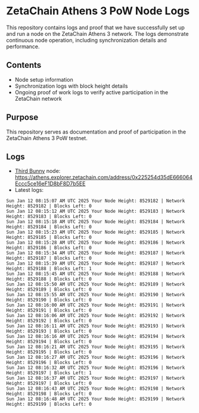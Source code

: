 # ZetaChain Athens 3 PoW Node Logs
This repository contains logs and proof that we have successfully set up and run a node on the ZetaChain Athens 3 network. The logs demonstrate continuous node operation, including synchronization details and performance.

## Contents
- Node setup information
- Synchronization logs with block height details
- Ongoing proof of work logs to verify active participation in the ZetaChain network

## Purpose
This repository serves as documentation and proof of participation in the ZetaChain Athens 3 PoW testnet.

## Logs

- [Third Bunny](https://thirdbunny.xyz/) node: https://athens.explorer.zetachain.com/address/0x225254d35dE666064Eccc5ce16eF1D8bF8D7b5EE
- Latest logs:
```
Sun Jan 12 08:15:07 AM UTC 2025 Your Node Height: 8529182 | Network Height: 8529182 | Blocks Left: 0
Sun Jan 12 08:15:12 AM UTC 2025 Your Node Height: 8529183 | Network Height: 8529183 | Blocks Left: 0
Sun Jan 12 08:15:18 AM UTC 2025 Your Node Height: 8529184 | Network Height: 8529184 | Blocks Left: 0
Sun Jan 12 08:15:23 AM UTC 2025 Your Node Height: 8529185 | Network Height: 8529185 | Blocks Left: 0
Sun Jan 12 08:15:28 AM UTC 2025 Your Node Height: 8529186 | Network Height: 8529186 | Blocks Left: 0
Sun Jan 12 08:15:34 AM UTC 2025 Your Node Height: 8529187 | Network Height: 8529187 | Blocks Left: 0
Sun Jan 12 08:15:39 AM UTC 2025 Your Node Height: 8529187 | Network Height: 8529188 | Blocks Left: 1
Sun Jan 12 08:15:45 AM UTC 2025 Your Node Height: 8529188 | Network Height: 8529188 | Blocks Left: 0
Sun Jan 12 08:15:50 AM UTC 2025 Your Node Height: 8529189 | Network Height: 8529189 | Blocks Left: 0
Sun Jan 12 08:15:55 AM UTC 2025 Your Node Height: 8529190 | Network Height: 8529190 | Blocks Left: 0
Sun Jan 12 08:16:00 AM UTC 2025 Your Node Height: 8529191 | Network Height: 8529191 | Blocks Left: 0
Sun Jan 12 08:16:06 AM UTC 2025 Your Node Height: 8529192 | Network Height: 8529192 | Blocks Left: 0
Sun Jan 12 08:16:11 AM UTC 2025 Your Node Height: 8529193 | Network Height: 8529193 | Blocks Left: 0
Sun Jan 12 08:16:16 AM UTC 2025 Your Node Height: 8529194 | Network Height: 8529194 | Blocks Left: 0
Sun Jan 12 08:16:21 AM UTC 2025 Your Node Height: 8529195 | Network Height: 8529195 | Blocks Left: 0
Sun Jan 12 08:16:27 AM UTC 2025 Your Node Height: 8529196 | Network Height: 8529196 | Blocks Left: 0
Sun Jan 12 08:16:32 AM UTC 2025 Your Node Height: 8529196 | Network Height: 8529197 | Blocks Left: 1
Sun Jan 12 08:16:37 AM UTC 2025 Your Node Height: 8529197 | Network Height: 8529197 | Blocks Left: 0
Sun Jan 12 08:16:43 AM UTC 2025 Your Node Height: 8529198 | Network Height: 8529198 | Blocks Left: 0
Sun Jan 12 08:16:48 AM UTC 2025 Your Node Height: 8529199 | Network Height: 8529199 | Blocks Left: 0
```
